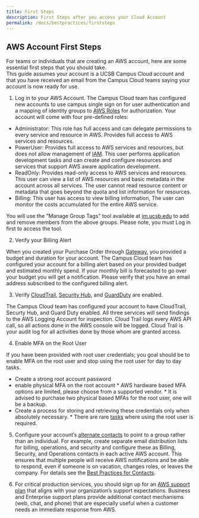 ```yaml
---
title: First Steps
description: First Steps after you access your Cloud Account
permalink: /docs/bestpractices/firststeps
---
```


## AWS Account First Steps

For teams or individuals that are creating an AWS account, here are some essential first steps that you should take.  
This guide assumes your account is a UCSB Campus Cloud account and that you have received an email from the Campus Cloud teams
saying your account is now ready for use.

1. Log in to your AWS Account. The Campus Cloud team has configured new accounts to use campus single sign on for user authentication and a mapping of identity groups to [AWS Roles](https://docs.aws.amazon.com/IAM/latest/UserGuide/id_roles.html) for authorization. Your account will come with four pre-defined roles:  

  *  Administrator: This role has full access and can delegate permissions to every service and resource in AWS. Provides full access to AWS services and resources.
  *  PowerUser: Provides full access to AWS services and resources, but does not allow management of [IAM](https://docs.aws.amazon.com/iam/index.html). This user performs application development tasks and can create and configure resources and services that support AWS aware application development.
  *  ReadOnly: Provides read-only access to AWS services and resources. This user can view a list of AWS resources and basic metadata in the account across all services. The user cannot read resource content or metadata that goes beyond the quota and list information for resources.
  *  Billing: This user has access to view billing information, The user can monitor the costs accumulated for the entire AWS service.

  You will use the "Manage Group Tags" tool available at [im.ucsb.edu](https://im.ucsb.edu) to add and remove members from the above groups. Please note, you must Log in first to access the tool.

2. Verify your Billing Alert  

  When you created your Purchase Order through [Gateway](https://gateway.procurement.ucsb.edu), you provided a budget and duration for your account. The Campus Cloud team has configured your account for a billing alert based on your provided budget and estimated monthly spend. If your monthly bill is forecasted to go over your budget you will get a notification. Please verify that you have an email address subscribed to the configured billing alert.

3. Verify [CloudTrail](https://docs.aws.amazon.com/awscloudtrail/latest/userguide/cloudtrail-user-guide.html),
[Security Hub](https://docs.aws.amazon.com/securityhub/latest/userguide/what-is-securityhub.html), and
[GuardDuty](https://docs.aws.amazon.com/guardduty/latest/ug/what-is-guardduty.html) are enabled.  

  The Campus Cloud team has configured your account to have CloudTrail, Securty Hub, and Guard Duty enabled. All three services will send findings to the AWS Logging Account for inspection.
  Cloud Trail logs every AWS API call, so all actions done in the AWS console will be logged. Cloud Trail is your audit log for all activities done by those whom are granted access.

4. Enable MFA on the Root User  

  If you have been provided with root user credentials; you goal should be to enable MFA on the root user and stop using the root user for day to day tasks.

  *  Create a strong root account password
  *  enable physical MFA on the root account
    *  AWS hardware based MFA options are limited, please choose from a supported vendor.
    *  It is advised to purchase two physical based MFAs for the root user, one will be a backup.
  *  Create a process for storing and retrieving these credentials only when absolutely necessary.
    *  There are rare [tasks](https://docs.aws.amazon.com/general/latest/gr/aws_tasks-that-require-root.html) where using the root user is required.

5. Configure your account’s [alternate contacts](http://docs.aws.amazon.com/awsaccountbilling/latest/aboutv2/manage-account-payment.html#account-contacts) to point to a group rather than an individual. For example, create separate email distribution lists for billing, operations, and security and configure these as Billing, Security, and Operations contacts in each active AWS account. This ensures that multiple people will receive AWS notifications and be able to respond, even if someone is on vacation, changes roles, or leaves the company. For details see the [Best Practices for Contacts]({{site.url}}/docs/bestpractices/contacts).

6. For critical production services, you should sign up for an [AWS support plan](https://aws.amazon.com/premiumsupport/features/) that aligns with your organization’s support expectations. Business and Enterprise support plans provide additional contact mechanisms (web, chat, and phone) that are especially useful when a customer needs an immediate response from AWS.
